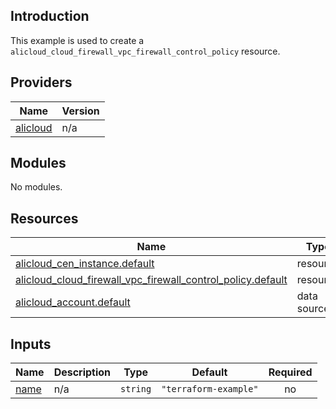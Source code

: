 <!-- BEGIN_TF_DOCS -->
## Introduction

This example is used to create a `alicloud_cloud_firewall_vpc_firewall_control_policy` resource.

## Providers

| Name | Version |
|------|---------|
| <a name="provider_alicloud"></a> [alicloud](#provider\_alicloud) | n/a |

## Modules

No modules.

## Resources

| Name | Type |
|------|------|
| [alicloud_cen_instance.default](https://registry.terraform.io/providers/aliyun/alicloud/latest/docs/resources/cen_instance) | resource |
| [alicloud_cloud_firewall_vpc_firewall_control_policy.default](https://registry.terraform.io/providers/aliyun/alicloud/latest/docs/resources/cloud_firewall_vpc_firewall_control_policy) | resource |
| [alicloud_account.default](https://registry.terraform.io/providers/aliyun/alicloud/latest/docs/data-sources/account) | data source |

## Inputs

| Name | Description | Type | Default | Required |
|------|-------------|------|---------|:--------:|
| <a name="input_name"></a> [name](#input\_name) | n/a | `string` | `"terraform-example"` | no |
<!-- END_TF_DOCS -->    